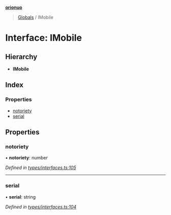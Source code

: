 **[orionuo](../README.md)**

> [Globals](../globals.md) / IMobile

# Interface: IMobile

## Hierarchy

* **IMobile**

## Index

### Properties

* [notoriety](imobile.md#notoriety)
* [serial](imobile.md#serial)

## Properties

### notoriety

•  **notoriety**: number

*Defined in [types/interfaces.ts:105](https://github.com/msviha/orionuo/blob/029a15d/src/types/interfaces.ts#L105)*

___

### serial

•  **serial**: string

*Defined in [types/interfaces.ts:104](https://github.com/msviha/orionuo/blob/029a15d/src/types/interfaces.ts#L104)*
